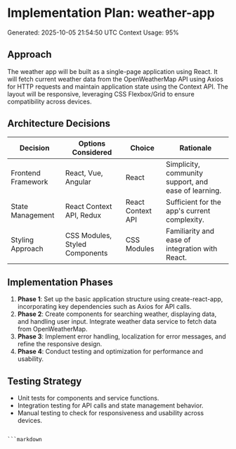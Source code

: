 # Implementation Plan: weather-app
Generated: 2025-10-05 21:54:50 UTC
Context Usage: 95%

## Approach
The weather app will be built as a single-page application using React. It will fetch current weather data from the OpenWeatherMap API using Axios for HTTP requests and maintain application state using the Context API. The layout will be responsive, leveraging CSS Flexbox/Grid to ensure compatibility across devices.

## Architecture Decisions
| Decision               | Options Considered           | Choice            | Rationale                                          |
|-----------------------|-----------------------------|-------------------|---------------------------------------------------|
| Frontend Framework     | React, Vue, Angular         | React             | Simplicity, community support, and ease of learning.|
| State Management       | React Context API, Redux    | React Context API  | Sufficient for the app's current complexity.      |
| Styling Approach       | CSS Modules, Styled Components| CSS Modules        | Familiarity and ease of integration with React.   |

## Implementation Phases
1. **Phase 1**: Set up the basic application structure using create-react-app, incorporating key dependencies such as Axios for API calls.
2. **Phase 2**: Create components for searching weather, displaying data, and handling user input. Integrate weather data service to fetch data from OpenWeatherMap.
3. **Phase 3**: Implement error handling, localization for error messages, and refine the responsive design.
4. **Phase 4**: Conduct testing and optimization for performance and usability.

## Testing Strategy
- Unit tests for components and service functions.
- Integration testing for API calls and state management behavior.
- Manual testing to check for responsiveness and usability across devices.
```

```markdown